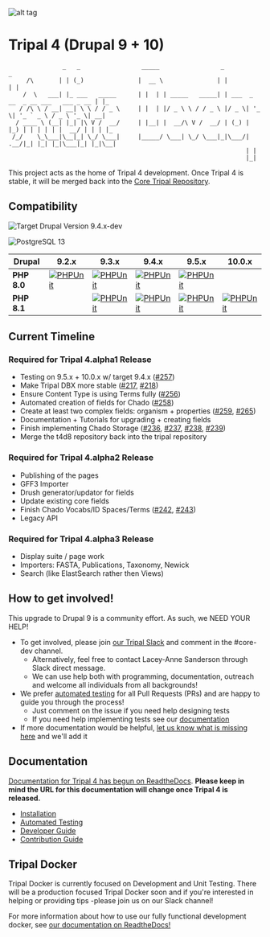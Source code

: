 ![alt tag](https://raw.githubusercontent.com/tripal/tripal/7.x-3.x/tripal/theme/images/tripal_logo.png)

# Tripal 4 (Drupal 9 + 10)

                   _   _                 _____                 _                                  _   
         /\       | | (_)               |  __ \               | |                                | |  
        /  \   ___| |_ ___   _____      | |  | | _____   _____| | ___  _ __  _ __ ___   ___ _ __ | |_ 
       / /\ \ / __| __| \ \ / / _ \     | |  | |/ _ \ \ / / _ \ |/ _ \| '_ \| '_ ` _ \ / _ \ '_ \| __|
      / ____ \ (__| |_| |\ V /  __/     | |__| |  __/\ V /  __/ | (_) | |_) | | | | | |  __/ | | | |_ 
     /_/    \_\___|\__|_| \_/ \___|     |_____/ \___| \_/ \___|_|\___/| .__/|_| |_| |_|\___|_| |_|\__|
                                                                      | |                             
                                                                      |_|                             


This project acts as the home of Tripal 4 development. Once Tripal 4 is stable, it will be merged back into the [Core Tripal Repository](https://github.com/tripal/tripal).

## Compatibility

![Target Drupal Version 9.4.x-dev](https://img.shields.io/badge/Target%20Drupal%20Version-9.4.x-informational)

![PostgreSQL 13](https://img.shields.io/badge/PostreSQL-13-success)

| Drupal      | 9.2.x                                                                                                                                                                    | 9.3.x                                                                                                                                                                        | 9.4.x                                                                                                                                                                        | 9.5.x                                                                                                                                                                        | 10.0.x                                                                                                                                                                         |
|-------------|--------------------------------------------------------------------------------------------------------------------------------------------------------------------------|------------------------------------------------------------------------------------------------------------------------------------------------------------------------------|------------------------------------------------------------------------------------------------------------------------------------------------------------------------------|------------------------------------------------------------------------------------------------------------------------------------------------------------------------------|--------------------------------------------------------------------------------------------------------------------------------------------------------------------------------|
| **PHP 8.0** | [![PHPUnit](https://github.com/tripal/t4d8/actions/workflows/phpunit-php8-D9-2x.yml/badge.svg)](https://github.com/tripal/t4d8/actions/workflows/phpunit-php8-D9-2x.yml) | [![PHPUnit](https://github.com/tripal/t4d8/actions/workflows/phpunit-php8-D9-3x.yml/badge.svg)](https://github.com/tripal/t4d8/actions/workflows/phpunit-php8-D9-3x.yml)     | [![PHPUnit](https://github.com/tripal/t4d8/actions/workflows/phpunit-php8-D9-4x.yml/badge.svg)](https://github.com/tripal/t4d8/actions/workflows/phpunit-php8-D9-4x.yml)     | [![PHPUnit](https://github.com/tripal/t4d8/actions/workflows/phpunit-php8-D9-5x.yml/badge.svg)](https://github.com/tripal/t4d8/actions/workflows/phpunit-php8-D9-5x.yml)     |                                                                                                                                                                                |
| **PHP 8.1** |                                                                                                                                                                          | [![PHPUnit](https://github.com/tripal/t4d8/actions/workflows/phpunit-php8.1-D9-3x.yml/badge.svg)](https://github.com/tripal/t4d8/actions/workflows/phpunit-php8.1-D9-3x.yml) | [![PHPUnit](https://github.com/tripal/t4d8/actions/workflows/phpunit-php8.1-D9-4x.yml/badge.svg)](https://github.com/tripal/t4d8/actions/workflows/phpunit-php8.1-D9-4x.yml) | [![PHPUnit](https://github.com/tripal/t4d8/actions/workflows/phpunit-php8.1-D9-5x.yml/badge.svg)](https://github.com/tripal/t4d8/actions/workflows/phpunit-php8.1-D9-5x.yml) | [![PHPUnit](https://github.com/tripal/t4d8/actions/workflows/phpunit-php8.1-D10-0x.yml/badge.svg)](https://github.com/tripal/t4d8/actions/workflows/phpunit-php8.1-D10-0x.yml) |


## Current Timeline

### Required for Tripal 4.alpha1 Release

- Testing on 9.5.x + 10.0.x w/ target 9.4.x ([#257](https://github.com/tripal/t4d8/issues/257))
- Make Tripal DBX more stable ([#217](https://github.com/tripal/t4d8/issues/217), [#218](https://github.com/tripal/t4d8/issues/218))
- Ensure Content Type is using Terms fully ([#256](https://github.com/tripal/t4d8/issues/256))
- Automated creation of fields for Chado ([#258](https://github.com/tripal/t4d8/issues/258))
- Create at least two complex fields: organism + properties ([#259](https://github.com/tripal/t4d8/issues/259), [#265](https://github.com/tripal/t4d8/issues/265))
- Documentation + Tutorials for upgrading + creating fields
- Finish implementing Chado Storage ([#236](https://github.com/tripal/t4d8/issues/236), [#237](https://github.com/tripal/t4d8/issues/237), [#238](https://github.com/tripal/t4d8/issues/238), [#239](https://github.com/tripal/t4d8/issues/239))
- Merge the t4d8 repository back into the tripal repository

### Required for Tripal 4.alpha2 Release

- Publishing of the pages
- GFF3 Importer
- Drush generator/updator for fields
- Update existing core fields
- Finish Chado Vocabs/ID Spaces/Terms ([#242](https://github.com/tripal/t4d8/issues/242), [#243](https://github.com/tripal/t4d8/issues/243))
- Legacy API

### Required for Tripal 4.alpha3 Release

- Display suite / page work
- Importers: FASTA, Publications, Taxonomy, Newick
- Search (like ElastSearch rather then Views)

## How to get involved!

This upgrade to Drupal 9 is a community effort. As such, we NEED YOUR HELP!

  - To get involved, please join [our Tripal Slack](http://tripal.info/join/slack) and comment in the #core-dev channel.
    - Alternatively, feel free to contact Lacey-Anne Sanderson through Slack direct message.
    - We can use help both with programming, documentation, outreach and welcome all individuals from all backgrounds!
  - We prefer [automated testing](https://tripal4.readthedocs.io/en/latest/dev_guide/testing.html) for all Pull Requests (PRs) and are happy to guide you through the process!
    - Just comment on the issue if you need help designing tests
    - If you need help implementing tests see our [documentation](https://tripal4.readthedocs.io/en/latest/dev_guide/testing.html)
  - If more documentation would be helpful, [let us know what is missing here](https://github.com/tripal/t4d8/issues/16) and we'll add it

## Documentation

[Documentation for Tripal 4 has begun on ReadtheDocs](https://tripal4.readthedocs.io/en/latest/dev_guide.html). **Please keep in mind the URL for this documentation will change once Tripal 4 is released.**

  - [Installation](https://tripal4.readthedocs.io/en/latest/install.html)
  - [Automated Testing](https://tripal4.readthedocs.io/en/latest/dev_guide/testing.html)
  - [Developer Guide](https://tripal4.readthedocs.io/en/latest/dev_guide.html)
  - [Contribution Guide](https://tripal4.readthedocs.io/en/latest/contributing.html)

## Tripal Docker

Tripal Docker is currently focused on Development and Unit Testing. There will be a production focused Tripal Docker soon and if you're interested in helping or providing tips -please join us on our Slack channel!

For more information about how to use our fully functional development docker, see [our documentation on ReadtheDocs!](https://tripal4.readthedocs.io/en/latest/install/docker.html)

